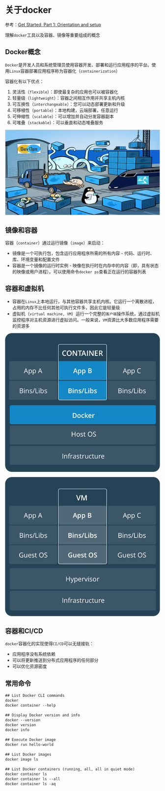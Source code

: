 
# 关于docker

参考：[Get Started, Part 1: Orientation and setup](https://docs.docker.com/get-started/)

理解`docker`工具以及容器、镜像等重要组成的概念

## Docker概念

`Docker`是开发人员和系统管理员使用容器开发、部署和运行应用程序的平台。使用`Linux`容器部署应用程序称为容器化（`containerization`）

容器化有以下优点：

1. 灵活性（`flexible`）：即使最复杂的应用也可以被容器化
2. 轻量级（`lightweight`）：容器之间相互作用并共享主机内核
3. 可互换性（`interchangeable`）：您可以动态部署更新和升级
4. 可移植性（`portable`）：本地构建，云端部署，任意运行
5. 可伸缩性（`scalable`）：可以增加并自动分发容器副本
6. 可堆叠（`stackable`）：可以垂直和动态堆叠服务

![](./imgs/laurel-docker-containers.png)

## 镜像和容器

容器（`container`）通过运行镜像（`image`）来启动：

* 镜像是一个可执行包，包含运行应用程序所需的所有内容 - 代码、运行时、库、环境变量和配置文件
* 容器是一个镜像的运行时实例 - 映像在执行时在内存中的内容（即，具有状态的映像或用户进程）。可以使用命令`docker ps`查看正在运行的容器列表

## 容器和虚拟机

* 容器在`Linux`上本地运行，与其他容器共享主机内核。它运行一个离散进程，占用的内存不比任何其他可执行文件多，因此它是轻量级
* 虚拟机（`virtual machine, VM`）运行一个完整的`客户端`操作系统，通过虚拟机监控程序对主机资源进行虚拟访问。一般来说，`VM`资源比大多数应用程序需要的资源多

![](./imgs/Container@2x.png)

![](./imgs/VM@2x.png)

## 容器和CI/CD

`docker`容器化的实现使得`CI/CD`可以无缝接轨：

* 应用程序没有系统依赖
* 可以将更新推送到分布式应用程序的任何部分
* 可以优化资源密度

## 常用命令

```
## List Docker CLI commands
docker
docker container --help

## Display Docker version and info
docker --version
docker version
docker info

## Execute Docker image
docker run hello-world

## List Docker images
docker image ls

## List Docker containers (running, all, all in quiet mode)
docker container ls
docker container ls --all
docker container ls -aq
```